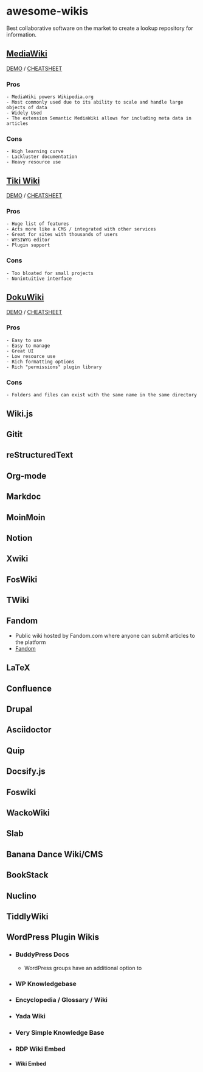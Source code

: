 # awesome-wikis

Best collaborative software on the market to create a lookup repository for information.

## [MediaWiki][mediawiki]
[DEMO][mediawikidemo] / [CHEATSHEET][mediawiki-cheat]

### **Pros**
```
- MediaWiki powers Wikipedia.org
- Most commonly used due to its ability to scale and handle large objects of data
- Widely Used
- The extension Semantic MediaWiki allows for including meta data in articles
```
### **Cons**
```
- High learning curve
- Lackluster documentation
- Heavy resource use
```

## [Tiki Wiki][tiki]
[DEMO][tikidemo] / [CHEATSHEET][tiki-cheat]

### **Pros**
```
- Huge list of features
- Acts more like a CMS / integrated with other services
- Great for sites with thousands of users
- WYSIWYG editor
- Plugin support
```
### **Cons**
```
- Too bloated for small projects
- Nonintuitive interface
```

## [DokuWiki][dokuwiki]
[DEMO][dokudemo] / 
[CHEATSHEET][dokuwiki-cheat]

### Pros
```
- Easy to use
- Easy to manage
- Great UI
- Low resource use
- Rich formatting options
- Rich "permissions" plugin library
```
### Cons
```
- Folders and files can exist with the same name in the same directory
```

## Wiki.js

## Gitit

## reStructuredText

## Org-mode

## Markdoc

## MoinMoin

## Notion

## Xwiki

## FosWiki

## TWiki

## Fandom

- Public wiki hosted by Fandom.com where anyone can submit articles to the platform 
- [Fandom](fandom)

## LaTeX

## Confluence

## Drupal

## Asciidoctor

## Quip

## Docsify.js

## Foswiki

## WackoWiki

## Slab

## Banana Dance Wiki/CMS

## BookStack

## Nuclino

## TiddlyWiki

## WordPress Plugin Wikis

- ### BuddyPress Docs
    - WordPress groups have an additional option to

- ### WP Knowledgebase

- ### Encyclopedia / Glossary / Wiki

- ### Yada Wiki

- ### Very Simple Knowledge Base

- ### RDP Wiki Embed

- #### Wiki Embed

[dokuwiki]:         https://www.dokuwiki.org/dokuwiki
[dokudemo]:         https://s1.demo.opensourcecms.com/s/30
[dokuwiki-cheat]:   https://www.dokuwiki.org/cheatsheet
[fandom]:           https://www.fandom.com/
[tiki]:             https://tiki.org/HomePage
[tikidemo]:         https://demo.tiki.org
[tiki-cheat]:       https://doc.tiki.org/Wiki-Syntax-Text
[mediawiki]:        https://www.mediawiki.org/wiki/MediaWiki
[mediawikidemo]:    https://www.mediawiki.org/wiki/Project:Sandbox
[mediawiki-cheat]:  https://en.wikipedia.org/wiki/Help:Cheatsheet
[semantic]:         https://www.semantic-mediawiki.org/wiki/Semantic_MediaWiki




